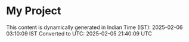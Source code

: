 # My Project

This content is dynamically generated in Indian Time (IST): 2025-02-06 03:10:09 IST
Converted to UTC: 2025-02-05 21:40:09 UTC
